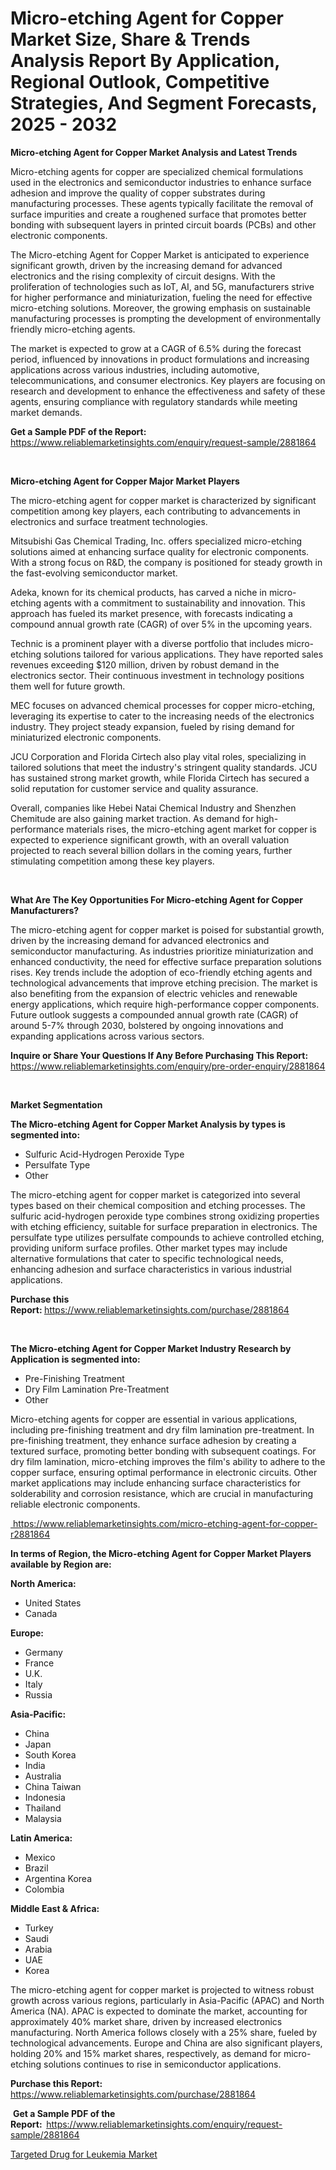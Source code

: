 <p><h1>Micro-etching Agent for Copper Market Size, Share & Trends Analysis Report By Application, Regional Outlook, Competitive Strategies, And Segment Forecasts, 2025 - 2032</h1></p><p><strong>Micro-etching Agent for Copper Market Analysis and Latest Trends</strong></p>
<p><p>Micro-etching agents for copper are specialized chemical formulations used in the electronics and semiconductor industries to enhance surface adhesion and improve the quality of copper substrates during manufacturing processes. These agents typically facilitate the removal of surface impurities and create a roughened surface that promotes better bonding with subsequent layers in printed circuit boards (PCBs) and other electronic components.</p><p>The Micro-etching Agent for Copper Market is anticipated to experience significant growth, driven by the increasing demand for advanced electronics and the rising complexity of circuit designs. With the proliferation of technologies such as IoT, AI, and 5G, manufacturers strive for higher performance and miniaturization, fueling the need for effective micro-etching solutions. Moreover, the growing emphasis on sustainable manufacturing processes is prompting the development of environmentally friendly micro-etching agents.</p><p>The market is expected to grow at a CAGR of 6.5% during the forecast period, influenced by innovations in product formulations and increasing applications across various industries, including automotive, telecommunications, and consumer electronics. Key players are focusing on research and development to enhance the effectiveness and safety of these agents, ensuring compliance with regulatory standards while meeting market demands.</p></p>
<p><strong>Get a Sample PDF of the Report:&nbsp;</strong> <a href="https://www.reliablemarketinsights.com/enquiry/request-sample/2881864?utm_campaign=2943&utm_medium=2&utm_source=Github&utm_content=ia&utm_term=12032025&utm_id=micro-etching-agent-for-copper">https://www.reliablemarketinsights.com/enquiry/request-sample/2881864</a></p>
<p>&nbsp;</p>
<p><strong>Micro-etching Agent for Copper Major Market Players</strong></p>
<p><p>The micro-etching agent for copper market is characterized by significant competition among key players, each contributing to advancements in electronics and surface treatment technologies.</p><p>Mitsubishi Gas Chemical Trading, Inc. offers specialized micro-etching solutions aimed at enhancing surface quality for electronic components. With a strong focus on R&D, the company is positioned for steady growth in the fast-evolving semiconductor market. </p><p>Adeka, known for its chemical products, has carved a niche in micro-etching agents with a commitment to sustainability and innovation. This approach has fueled its market presence, with forecasts indicating a compound annual growth rate (CAGR) of over 5% in the upcoming years.</p><p>Technic is a prominent player with a diverse portfolio that includes micro-etching solutions tailored for various applications. They have reported sales revenues exceeding $120 million, driven by robust demand in the electronics sector. Their continuous investment in technology positions them well for future growth.</p><p>MEC focuses on advanced chemical processes for copper micro-etching, leveraging its expertise to cater to the increasing needs of the electronics industry. They project steady expansion, fueled by rising demand for miniaturized electronic components.</p><p>JCU Corporation and Florida Cirtech also play vital roles, specializing in tailored solutions that meet the industry's stringent quality standards. JCU has sustained strong market growth, while Florida Cirtech has secured a solid reputation for customer service and quality assurance.</p><p>Overall, companies like Hebei Natai Chemical Industry and Shenzhen Chemitude are also gaining market traction. As demand for high-performance materials rises, the micro-etching agent market for copper is expected to experience significant growth, with an overall valuation projected to reach several billion dollars in the coming years, further stimulating competition among these key players.</p></p>
<p>&nbsp;</p>
<p><strong>What Are The Key Opportunities For Micro-etching Agent for Copper Manufacturers?</strong></p>
<p><p>The micro-etching agent for copper market is poised for substantial growth, driven by the increasing demand for advanced electronics and semiconductor manufacturing. As industries prioritize miniaturization and enhanced conductivity, the need for effective surface preparation solutions rises. Key trends include the adoption of eco-friendly etching agents and technological advancements that improve etching precision. The market is also benefiting from the expansion of electric vehicles and renewable energy applications, which require high-performance copper components. Future outlook suggests a compounded annual growth rate (CAGR) of around 5-7% through 2030, bolstered by ongoing innovations and expanding applications across various sectors.</p></p>
<p><strong>Inquire or Share Your Questions If Any Before Purchasing This Report:</strong> <a href="https://www.reliablemarketinsights.com/enquiry/pre-order-enquiry/2881864?utm_campaign=2943&utm_medium=2&utm_source=Github&utm_content=ia&utm_term=12032025&utm_id=micro-etching-agent-for-copper">https://www.reliablemarketinsights.com/enquiry/pre-order-enquiry/2881864</a></p>
<p>&nbsp;</p>
<p><strong>Market Segmentation</strong></p>
<p><strong>The Micro-etching Agent for Copper Market Analysis by types is segmented into:</strong></p>
<p><ul><li>Sulfuric Acid-Hydrogen Peroxide Type</li><li>Persulfate Type</li><li>Other</li></ul></p>
<p><p>The micro-etching agent for copper market is categorized into several types based on their chemical composition and etching processes. The sulfuric acid-hydrogen peroxide type combines strong oxidizing properties with etching efficiency, suitable for surface preparation in electronics. The persulfate type utilizes persulfate compounds to achieve controlled etching, providing uniform surface profiles. Other market types may include alternative formulations that cater to specific technological needs, enhancing adhesion and surface characteristics in various industrial applications.</p></p>
<p><strong>Purchase this Report:&nbsp;</strong><a href="https://www.reliablemarketinsights.com/purchase/2881864?utm_campaign=2943&utm_medium=2&utm_source=Github&utm_content=ia&utm_term=12032025&utm_id=micro-etching-agent-for-copper">https://www.reliablemarketinsights.com/purchase/2881864</a></p>
<p>&nbsp;</p>
<p><strong>The Micro-etching Agent for Copper Market Industry Research by Application is segmented into:</strong></p>
<p><ul><li>Pre-Finishing Treatment</li><li>Dry Film Lamination Pre-Treatment</li><li>Other</li></ul></p>
<p><p>Micro-etching agents for copper are essential in various applications, including pre-finishing treatment and dry film lamination pre-treatment. In pre-finishing treatment, they enhance surface adhesion by creating a textured surface, promoting better bonding with subsequent coatings. For dry film lamination, micro-etching improves the film's ability to adhere to the copper surface, ensuring optimal performance in electronic circuits. Other market applications may include enhancing surface characteristics for solderability and corrosion resistance, which are crucial in manufacturing reliable electronic components.</p></p>
<p><a href="https://www.reliablemarketinsights.com/micro-etching-agent-for-copper-r2881864?utm_campaign=2943&utm_medium=2&utm_source=Github&utm_content=ia&utm_term=12032025&utm_id=micro-etching-agent-for-copper">&nbsp;https://www.reliablemarketinsights.com/micro-etching-agent-for-copper-r2881864</a></p>
<p><strong>In terms of Region, the Micro-etching Agent for Copper Market Players available by Region are:</strong></p>
<p>
    <p> <strong> North America: </strong>
        <ul>
            <li>United States</li>
            <li>Canada</li>
        </ul>
        </p> 
    <p> <strong> Europe: </strong>
        <ul>
            <li>Germany</li>
            <li>France</li>
            <li>U.K.</li>
            <li>Italy</li>
            <li>Russia</li>
        </ul>
        </p> 
    <p> <strong> Asia-Pacific: </strong>
        <ul>
            <li>China</li>
            <li>Japan</li>
            <li>South Korea</li>
            <li>India</li>
            <li>Australia</li>
            <li>China Taiwan</li>
            <li>Indonesia</li>
            <li>Thailand</li>
            <li>Malaysia</li>
        </ul>
        </p> 
    <p> <strong> Latin America: </strong>
        <ul>
            <li>Mexico</li>
            <li>Brazil</li>
            <li>Argentina Korea</li>
            <li>Colombia</li>
        </ul>
        </p> 
    <p> <strong> Middle East & Africa: </strong>
        <ul>
            <li>Turkey</li>
            <li>Saudi</li>
            <li>Arabia</li>
            <li>UAE</li>
            <li>Korea</li>
        </ul>
    </p>
    </p>
<p><p>The micro-etching agent for copper market is projected to witness robust growth across various regions, particularly in Asia-Pacific (APAC) and North America (NA). APAC is expected to dominate the market, accounting for approximately 40% market share, driven by increased electronics manufacturing. North America follows closely with a 25% share, fueled by technological advancements. Europe and China are also significant players, holding 20% and 15% market shares, respectively, as demand for micro-etching solutions continues to rise in semiconductor applications.</p></p>
<p><strong>Purchase this Report: </strong><a href="https://www.reliablemarketinsights.com/purchase/2881864?utm_campaign=2943&utm_medium=2&utm_source=Github&utm_content=ia&utm_term=12032025&utm_id=micro-etching-agent-for-copper">https://www.reliablemarketinsights.com/purchase/2881864</a></p>
<p>&nbsp;<strong>Get a Sample PDF of the Report:&nbsp;&nbsp;</strong><a href="https://www.reliablemarketinsights.com/enquiry/request-sample/2881864?utm_campaign=2943&utm_medium=2&utm_source=Github&utm_content=ia&utm_term=12032025&utm_id=micro-etching-agent-for-copper">https://www.reliablemarketinsights.com/enquiry/request-sample/2881864</a></p>
<p><strong></strong></p>
<p><p><a href="https://github.com/elitasvimal/Market-Research-Report-List-1/blob/main/targeted-drug-for-leukemia-market.md?utm_campaign=2943&utm_medium=2&utm_source=Github&utm_content=ia&utm_term=12032025&utm_id=micro-etching-agent-for-copper">Targeted Drug for Leukemia Market</a></p></p>